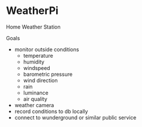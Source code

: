 # WeatherPi
Home Weather Station

Goals
- monitor outside conditions
  - temperature
  - humidity
  - windspeed
  - barometric pressure
  - wind direction
  - rain
  - luminance
  - air quality
- weather camera
- record conditions to db locally 
- connect to wunderground or similar public service 

